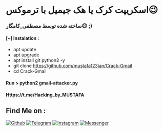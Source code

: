 
# اسکریپت کرک یا هک جیمیل با ترموکس😉
### ساخته شده توسط مصطفی_کامگار😊 ;)


#### [~] Instalation :

* apt update
* apt upgrade
* apt install git python2 -y
* git clone https://github.com/mustafa123jan/Crack-Gmail
* cd Crack-Gmail

#### Run > python2 gmail-attacker.py
                      

#### Https://t.me/Hacking_by_MUSTAFA

## Find Me on :

[![Github](https://img.shields.io/badge/Github-mustafa123jan-green?style=for-the-badge&logo=github)](https://github.com/mustafa123jan)
[![Telegram](https://img.shields.io/badge/TELEGRAM-Mustafa_0001-blue?style=for-the-badge&logo=telegram)](https://t.me/Hacking_by_MUSTAFA)
[![Instagram](https://img.shields.io/badge/IG-%40mustafa.kamgar-red?style=for-the-badge&logo=instagram)](https://www.instagram.com/mustafa.kamgar)
[![Messenger](https://img.shields.io/badge/Chat-Messenger-blue?style=for-the-badge&logo=messenger)](https://m.me/mustafa.kamgar.1)
